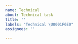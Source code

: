 ```yaml
---
name: Technical
about: Technical task
title: ''
labels: "Technical \U0001F6E0"
assignees: ''

---
```



